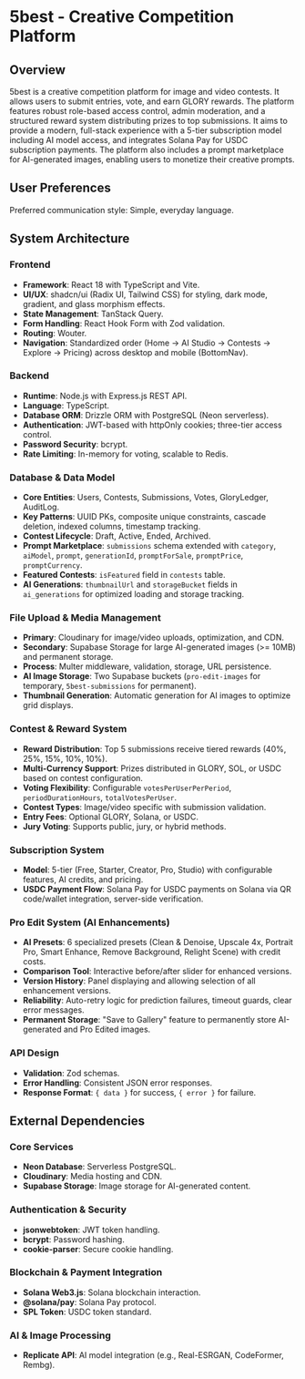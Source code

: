 # 5best - Creative Competition Platform

## Overview
5best is a creative competition platform for image and video contests. It allows users to submit entries, vote, and earn GLORY rewards. The platform features robust role-based access control, admin moderation, and a structured reward system distributing prizes to top submissions. It aims to provide a modern, full-stack experience with a 5-tier subscription model including AI model access, and integrates Solana Pay for USDC subscription payments. The platform also includes a prompt marketplace for AI-generated images, enabling users to monetize their creative prompts.

## User Preferences
Preferred communication style: Simple, everyday language.

## System Architecture

### Frontend
- **Framework**: React 18 with TypeScript and Vite.
- **UI/UX**: shadcn/ui (Radix UI, Tailwind CSS) for styling, dark mode, gradient, and glass morphism effects.
- **State Management**: TanStack Query.
- **Form Handling**: React Hook Form with Zod validation.
- **Routing**: Wouter.
- **Navigation**: Standardized order (Home → AI Studio → Contests → Explore → Pricing) across desktop and mobile (BottomNav).

### Backend
- **Runtime**: Node.js with Express.js REST API.
- **Language**: TypeScript.
- **Database ORM**: Drizzle ORM with PostgreSQL (Neon serverless).
- **Authentication**: JWT-based with httpOnly cookies; three-tier access control.
- **Password Security**: bcrypt.
- **Rate Limiting**: In-memory for voting, scalable to Redis.

### Database & Data Model
- **Core Entities**: Users, Contests, Submissions, Votes, GloryLedger, AuditLog.
- **Key Patterns**: UUID PKs, composite unique constraints, cascade deletion, indexed columns, timestamp tracking.
- **Contest Lifecycle**: Draft, Active, Ended, Archived.
- **Prompt Marketplace**: `submissions` schema extended with `category`, `aiModel`, `prompt`, `generationId`, `promptForSale`, `promptPrice`, `promptCurrency`.
- **Featured Contests**: `isFeatured` field in `contests` table.
- **AI Generations**: `thumbnailUrl` and `storageBucket` fields in `ai_generations` for optimized loading and storage tracking.

### File Upload & Media Management
- **Primary**: Cloudinary for image/video uploads, optimization, and CDN.
- **Secondary**: Supabase Storage for large AI-generated images (>= 10MB) and permanent storage.
- **Process**: Multer middleware, validation, storage, URL persistence.
- **AI Image Storage**: Two Supabase buckets (`pro-edit-images` for temporary, `5best-submissions` for permanent).
- **Thumbnail Generation**: Automatic generation for AI images to optimize grid displays.

### Contest & Reward System
- **Reward Distribution**: Top 5 submissions receive tiered rewards (40%, 25%, 15%, 10%, 10%).
- **Multi-Currency Support**: Prizes distributed in GLORY, SOL, or USDC based on contest configuration.
- **Voting Flexibility**: Configurable `votesPerUserPerPeriod`, `periodDurationHours`, `totalVotesPerUser`.
- **Contest Types**: Image/video specific with submission validation.
- **Entry Fees**: Optional GLORY, Solana, or USDC.
- **Jury Voting**: Supports public, jury, or hybrid methods.

### Subscription System
- **Model**: 5-tier (Free, Starter, Creator, Pro, Studio) with configurable features, AI credits, and pricing.
- **USDC Payment Flow**: Solana Pay for USDC payments on Solana via QR code/wallet integration, server-side verification.

### Pro Edit System (AI Enhancements)
- **AI Presets**: 6 specialized presets (Clean & Denoise, Upscale 4x, Portrait Pro, Smart Enhance, Remove Background, Relight Scene) with credit costs.
- **Comparison Tool**: Interactive before/after slider for enhanced versions.
- **Version History**: Panel displaying and allowing selection of all enhancement versions.
- **Reliability**: Auto-retry logic for prediction failures, timeout guards, clear error messages.
- **Permanent Storage**: "Save to Gallery" feature to permanently store AI-generated and Pro Edited images.

### API Design
- **Validation**: Zod schemas.
- **Error Handling**: Consistent JSON error responses.
- **Response Format**: `{ data }` for success, `{ error }` for failure.

## External Dependencies

### Core Services
- **Neon Database**: Serverless PostgreSQL.
- **Cloudinary**: Media hosting and CDN.
- **Supabase Storage**: Image storage for AI-generated content.

### Authentication & Security
- **jsonwebtoken**: JWT token handling.
- **bcrypt**: Password hashing.
- **cookie-parser**: Secure cookie handling.

### Blockchain & Payment Integration
- **Solana Web3.js**: Solana blockchain interaction.
- **@solana/pay**: Solana Pay protocol.
- **SPL Token**: USDC token standard.

### AI & Image Processing
- **Replicate API**: AI model integration (e.g., Real-ESRGAN, CodeFormer, Rembg).